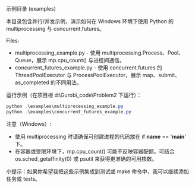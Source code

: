 示例目录 (examples)

本目录包含并行/并发示例，演示如何在 Windows 环境下使用 Python 的 multiprocessing 与 concurrent.futures。

Files:
- multiprocessing_example.py - 使用 multiprocessing.Process、Pool、Queue，展示 mp.cpu_count() 与进程间通信。
- concurrent_futures_example.py - 使用 concurrent.futures 的 ThreadPoolExecutor 与 ProcessPoolExecutor，展示 map、submit、as_completed 的不同用法。

运行示例（在项目根 d:\Gurobi_code\Problem2 下运行）：

```powershell
python .\examples\multiprocessing_example.py
python .\examples\concurrent_futures_example.py
```

注意（Windows）:
- 使用 multiprocessing 时请确保可创建进程的代码放在 if __name__ == '__main__' 下。
- 在容器或受限环境下，mp.cpu_count() 可能不反映容器配额。可结合 os.sched_getaffinity(0) 或 psutil 来获得更准确的可用核数。

小提示：如果你希望我把这些示例集成到测试或 make 命令中，我可以继续添加任务或 tests。
